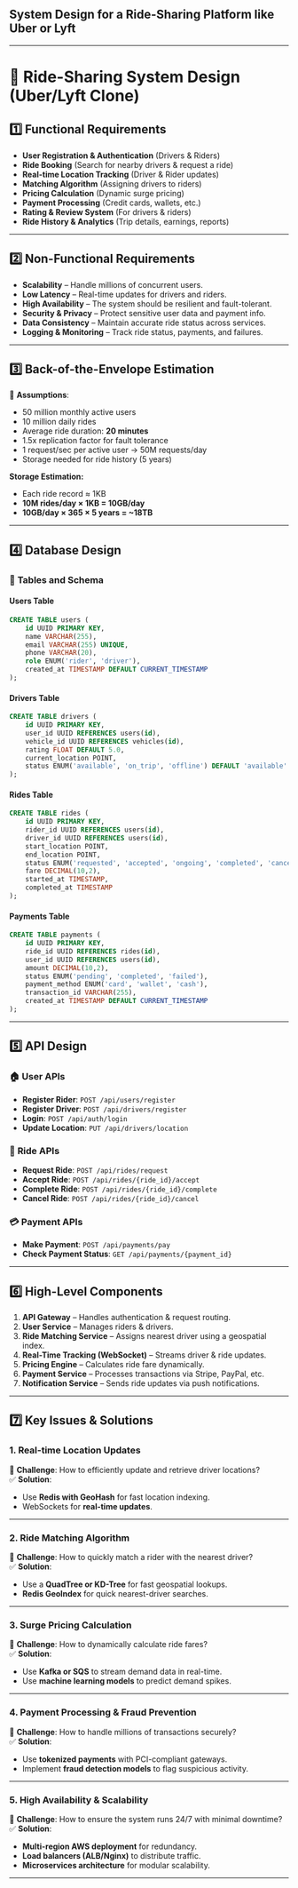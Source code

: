 ## System Design for a Ride-Sharing Platform like Uber or Lyft

---

# 🚗 **Ride-Sharing System Design (Uber/Lyft Clone)**

## 1️⃣ **Functional Requirements**  
- **User Registration & Authentication** (Drivers & Riders)  
- **Ride Booking** (Search for nearby drivers & request a ride)  
- **Real-time Location Tracking** (Driver & Rider updates)  
- **Matching Algorithm** (Assigning drivers to riders)  
- **Pricing Calculation** (Dynamic surge pricing)  
- **Payment Processing** (Credit cards, wallets, etc.)  
- **Rating & Review System** (For drivers & riders)  
- **Ride History & Analytics** (Trip details, earnings, reports)  

---

## 2️⃣ **Non-Functional Requirements**  
- **Scalability** – Handle millions of concurrent users.  
- **Low Latency** – Real-time updates for drivers and riders.  
- **High Availability** – The system should be resilient and fault-tolerant.  
- **Security & Privacy** – Protect sensitive user data and payment info.  
- **Data Consistency** – Maintain accurate ride status across services.  
- **Logging & Monitoring** – Track ride status, payments, and failures.  

---

## 3️⃣ **Back-of-the-Envelope Estimation**  
🔹 **Assumptions**:  
- 50 million monthly active users  
- 10 million daily rides  
- Average ride duration: **20 minutes**  
- 1.5x replication factor for fault tolerance  
- 1 request/sec per active user → 50M requests/day  
- Storage needed for ride history (5 years)  

**Storage Estimation:**  
- Each ride record ≈ 1KB  
- **10M rides/day × 1KB = 10GB/day**  
- **10GB/day × 365 × 5 years = ~18TB**  

---

## 4️⃣ **Database Design**  
### 🚗 **Tables and Schema**  
#### **Users Table**  
```sql
CREATE TABLE users (
    id UUID PRIMARY KEY,
    name VARCHAR(255),
    email VARCHAR(255) UNIQUE,
    phone VARCHAR(20),
    role ENUM('rider', 'driver'),
    created_at TIMESTAMP DEFAULT CURRENT_TIMESTAMP
);
```

#### **Drivers Table**  
```sql
CREATE TABLE drivers (
    id UUID PRIMARY KEY,
    user_id UUID REFERENCES users(id),
    vehicle_id UUID REFERENCES vehicles(id),
    rating FLOAT DEFAULT 5.0,
    current_location POINT,
    status ENUM('available', 'on_trip', 'offline') DEFAULT 'available'
);
```

#### **Rides Table**  
```sql
CREATE TABLE rides (
    id UUID PRIMARY KEY,
    rider_id UUID REFERENCES users(id),
    driver_id UUID REFERENCES users(id),
    start_location POINT,
    end_location POINT,
    status ENUM('requested', 'accepted', 'ongoing', 'completed', 'cancelled'),
    fare DECIMAL(10,2),
    started_at TIMESTAMP,
    completed_at TIMESTAMP
);
```

#### **Payments Table**  
```sql
CREATE TABLE payments (
    id UUID PRIMARY KEY,
    ride_id UUID REFERENCES rides(id),
    user_id UUID REFERENCES users(id),
    amount DECIMAL(10,2),
    status ENUM('pending', 'completed', 'failed'),
    payment_method ENUM('card', 'wallet', 'cash'),
    transaction_id VARCHAR(255),
    created_at TIMESTAMP DEFAULT CURRENT_TIMESTAMP
);
```

---

## 5️⃣ **API Design**
### 🏠 **User APIs**
- **Register Rider**: `POST /api/users/register`
- **Register Driver**: `POST /api/drivers/register`
- **Login**: `POST /api/auth/login`
- **Update Location**: `PUT /api/drivers/location`

### 🚖 **Ride APIs**
- **Request Ride**: `POST /api/rides/request`
- **Accept Ride**: `POST /api/rides/{ride_id}/accept`
- **Complete Ride**: `POST /api/rides/{ride_id}/complete`
- **Cancel Ride**: `POST /api/rides/{ride_id}/cancel`

### 💳 **Payment APIs**
- **Make Payment**: `POST /api/payments/pay`
- **Check Payment Status**: `GET /api/payments/{payment_id}`

---

## 6️⃣ **High-Level Components**  
1. **API Gateway** – Handles authentication & request routing.  
2. **User Service** – Manages riders & drivers.  
3. **Ride Matching Service** – Assigns nearest driver using a geospatial index.  
4. **Real-Time Tracking (WebSocket)** – Streams driver & ride updates.  
5. **Pricing Engine** – Calculates ride fare dynamically.  
6. **Payment Service** – Processes transactions via Stripe, PayPal, etc.  
7. **Notification Service** – Sends ride updates via push notifications.  

---

## 7️⃣ **Key Issues & Solutions**  

### **1. Real-time Location Updates**
🔹 **Challenge**: How to efficiently update and retrieve driver locations?  
✅ **Solution**:  
- Use **Redis with GeoHash** for fast location indexing.  
- WebSockets for **real-time updates**.  

---

### **2. Ride Matching Algorithm**  
🔹 **Challenge**: How to quickly match a rider with the nearest driver?  
✅ **Solution**:  
- Use a **QuadTree or KD-Tree** for fast geospatial lookups.  
- **Redis GeoIndex** for quick nearest-driver searches.  

---

### **3. Surge Pricing Calculation**  
🔹 **Challenge**: How to dynamically calculate ride fares?  
✅ **Solution**:  
- Use **Kafka or SQS** to stream demand data in real-time.  
- Use **machine learning models** to predict demand spikes.  

---

### **4. Payment Processing & Fraud Prevention**  
🔹 **Challenge**: How to handle millions of transactions securely?  
✅ **Solution**:  
- Use **tokenized payments** with PCI-compliant gateways.  
- Implement **fraud detection models** to flag suspicious activity.  

---

### **5. High Availability & Scalability**  
🔹 **Challenge**: How to ensure the system runs 24/7 with minimal downtime?  
✅ **Solution**:  
- **Multi-region AWS deployment** for redundancy.  
- **Load balancers (ALB/Nginx)** to distribute traffic.  
- **Microservices architecture** for modular scalability.  

---
